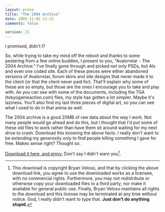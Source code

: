 ```yaml
---
layout: prose
title: "The 2004 Archive"
date: 2005-11-02 11:15
comments: false

version: 21
---
```


I promised, didn't I?

So, while trying to take my mind off the reboot and thanks to some pestering from a few online buddies, I present to you, "Avalonstar - The 2004 Archive." I've finally gone through and picked not only PSDs, but AIs and even one coded site. Each of these pieces were either abandoned versions of Avalonstar, forum skins and site designs that never made it to the client (or that the client never paid for). That'll explain why some of these are so empty, but those are the ones I encourage you to take and play with. As you can see with some of the documents, including the TGA (tokyogameaction.com) files, my style has gotten a lot simpler. Maybe it's laziness. You'll also find my last three pieces of digital art, so you can see what I used to do in that arena as well.

The 2004 archive is a good 20MB of raw data about the way I work. Not many people would go ahead and do this, but I thought that I'd put some of these old files to work rather than have them sit around waiting for my next drive to crash. Download this knowing the above facts. I really don't want to be extending my generosity only to find people killing something I gave for free. Makes sense right? Thought so.

[Download it here, and enjoy.][1] Don't say I didn't warn you[^1].

[^1]: This download is copyright Bryan Veloso, and that by clicking the above download link, you agree to use the downloaded works as a licensee, with no commercial rights. Furthermore, you may not redistribute or otherwise copy your downloaded files to a third party, nor make it available for general public use. Finally, Bryan Veloso maintains all rights to the download and this license may be terminated at any time without notice. God, I really didn't want to type that. **Just don't do anything stupid.**

[1]: http://avalonstar.com/projects/extras/the2004archive.zip
